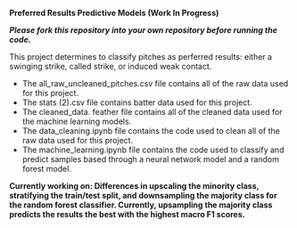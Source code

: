 **Preferred Results Predictive Models (Work In Progress)**

**_Please fork this repository into your own repository before running the code._**

This project determines to classify pitches as perferred results: either a swinging strike, called strike, or induced weak contact.

- The all_raw_uncleaned_pitches.csv file contains all of the raw data used for this project.
- The stats (2).csv file contains batter data used for this project.
- The cleaned_data. feather file contains all of the cleaned data used for the machine learning models.
- The data_cleaning.ipynb file contains the code used to clean all of the raw data used for this project.
- The machine_learning.ipynb file contains the code used to classify and predict samples based through a neural network model and a random forest model.

**Currently working on: Differences in upscaling the minority class, stratifying the train/test split, and downsampling the majority class for the random forest classifier. Currently, upsampling the majority class predicts the results the best with the highest macro F1 scores.**
